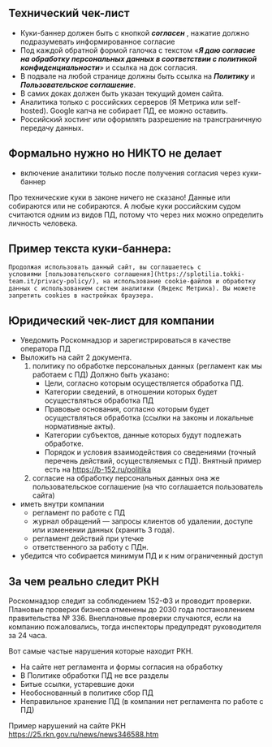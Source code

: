 ## Технический чек-лист
- Куки-баннер должен быть с кнопкой ***согласен*** , нажатие должно подразумевать информированное согласие
- Под каждой обратной формой галочка с текстом «***Я даю согласие на обработку персональных данных в соответствии с политикой конфиденциальности***» и ссылка на док согласия.
- В подвале на любой странице должны быть ссылка на ***Политику*** и ***Пользовательское соглашение***.
- В самих доках должен быть указан текущий домен сайта.
- Аналитика только с российских серверов (Я Метрика или self-hosted). Google капча не собирает ПД, ее можно оставить.
- Российский хостинг или оформлять разрешение на трансграничную передачу данных.

## Формально нужно но НИКТО не делает
- включение аналитики только после получения согласия через куки-баннер

Про технические куки в законе ничего не сказано! Данные или собираются или не собираются. А любые куки российским судом считаются  одним из видов ПД, потому что через них можно определить личность человека.

## Пример текста куки-баннера:
	Продолжая использовать данный сайт, вы соглашаетесь с условиями [пользовательского соглашения](https://splotilia.tokki-team.it/privacy-policy/), на использование cookie-файлов и обработку данных с использованием систем аналитики (Яндекс Метрика). Вы можете запретить cookies в настройках браузера.

## Юридический чек-лист для компании
- Уведомить Роскомнадзор и зарегистрироваться в качестве оператора ПД
- Выложить на сайт 2 документа.
	1. политику по обработке персональных данных (регламент как мы работаем с ПД)
		Должно быть указано: 
		- Цели, согласно которым осуществляется обработка ПД.
		- Категории сведений, в отношении которых будет осуществляться обработка ПД
		- Правовые основания, согласно которым будет осуществляться обработка (ссылки на законы и локальные нормативные акты).
		- Категории субъектов, данные которых будут подлежать обработке.
		- Порядок и условия взаимодействия со сведениями (точный перечень действий, осуществляемых с ПД).
		Внятный пример есть на https://b-152.ru/politika
	2. согласие на обработку персональных данных она же пользовательское соглашение (на что соглашается пользователь сайта)
- иметь внутри компании 
	- регламент по работе с ПД
	- журнал обращений — запросы клиентов об удалении, доступе или изменении данных (хранить 3 года).
	- регламент действий при утечке
	- ответственного за работу с ПДн.
- убедится что собирается минимум ПД и к ним ограниченный доступ


## За чем реально следит РКН
Роскомнадзор следит за соблюдением 152-ФЗ и проводит проверки. 
Плановые проверки бизнеса отменены до 2030 года постановлением правительства № 336. 
Внеплановые проверки случаются, если на компанию пожаловались, тогда инспекторы предупредят руководителя за 24 часа.

Вот самые частые нарушения которые находит РКН.
- На сайте нет регламента и формы согласия на обработку
- В Политике обработки ПД не все разделы
- Битые ссылки, устаревшие доки
- Необоснованный в политике сбор ПД
- Неправильное хранение ПД (в компании нет регламента по работе с ПД)

Пример нарушений на сайте РКН https://25.rkn.gov.ru/news/news346588.htm
